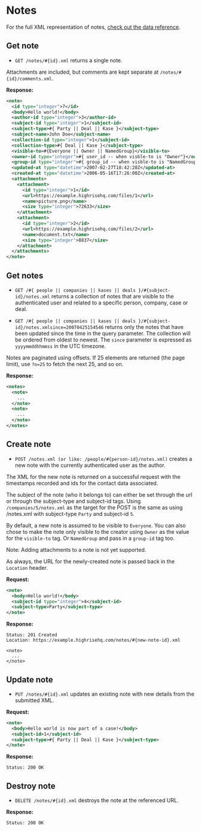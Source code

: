 Notes
=====

For the full XML representation of notes, [check out the data reference](https://github.com/basecamp/highrise-api/blob/master/sections/data_reference.md#note).


Get note
--------

* `GET /notes/#{id}.xml` returns a single note.

Attachments are included, but comments are kept separate at `/notes/#{id}/comments.xml`.

**Response:**

``` xml
<note>
  <id type="integer">7</id>
  <body>Hello world!</body>
  <author-id type="integer">3</author-id>
  <subject-id type="integer">1</subject-id>
  <subject-type>#{ Party || Deal || Kase }</subject-type>
  <subject-name>John Doe</subject-name>
  <collection-id type="integer">1</subject-id>
  <collection-type>#{ Deal || Kase }</subject-type>
  <visible-to>#{Everyone || Owner || NamedGroup}</visible-to>
  <owner-id type="integer">#{ user_id -- when visble-to is "Owner"}</owner-id>
  <group-id type="integer">#{ group_id -- when visble-to is "NamedGroup"}</group-id>
  <updated-at type="datetime">2007-02-27T18:42:28Z</updated-at>
  <created-at type="datetime">2006-05-16T17:26:00Z</created-at>
  <attachments>
    <attachment>
      <id type="integer">1</id>
      <url>https://example.highrisehq.com/files/1</url>
      <name>picture.png</name>
      <size type="integer">72633</size>
    </attachment>
    <attachment>
      <id type="integer">2</id>
      <url>https://example.highrisehq.com/files/2</url>
      <name>document.txt</name>
      <size type="integer">8837</size>
    </attachment>
  </attachments>
</note>
```


Get notes
---------

* `GET /#{ people || companies || kases || deals }/#{subject-id}/notes.xml` returns a collection of notes that are visible to the authenticated user and related to a specific person, company, case or deal.

* `GET /#{ people || companies || kases || deals }/#{subject-id}/notes.xmlsince=20070425154546` returns only the notes that have been updated since the time in the query parameter. The collection will be ordered from oldest to newest. The `since` parameter is expressed as `yyyymmddhhmmss` in the UTC timezone.

Notes are paginated using offsets. If 25 elements are returned (the page limit), use `?n=25` to fetch the next 25, and so on.

**Response:**

``` xml
<notes>
  <note>
    ...
  </note>
  <note>
    ...
  </note>
</notes>
```


Create note
-----------

* `POST /notes.xml (or like: /people/#{person-id}/notes.xml)` creates a new note with the currently authenticated user as the author.

The XML for the new note is returned on a successful request with the timestamps recorded and ids for the contact data associated.

The subject of the note (who it belongs to) can either be set through the url or through the subject-type and subject-id tags. Using `/companies/5/notes.xml` as the target for the POST is the same as using /notes.xml with subject-type `Party` and subject-id `5`.

By default, a new note is assumed to be visible to `Everyone`. You can also chose to make the note only visible to the creator using `Owner` as the value for the `visible-to` tag. Or `NamedGroup` and pass in a `group-id` tag too.

Note: Adding attachments to a note is not yet supported.

As always, the URL for the newly-created note is passed back in the `Location` header.

**Request:**

``` xml
<note>
  <body>Hello world!</body>
  <subject-id type="integer">4</subject-id>
  <subject-type>Party</subject-type>
</note>
```

**Response:**

    Status: 201 Created
    Location: https://example.highrisehq.com/notes/#{new-note-id}.xml

    <note>
      ...
    </note>


Update note
-----------

* `PUT /notes/#{id}.xml` updates an existing note with new details from the submitted XML.

**Request:**

``` xml
<note>
  <body>Hello world is now part of a case!</body>
  <subject-id>1</subject-id>
  <subject-type>#{ Party || Deal || Kase }</subject-type>
</note>
```

**Response:**

    Status: 200 OK


Destroy note
------------

* `DELETE /notes/#{id}.xml` destroys the note at the referenced URL.

**Response:**

    Status: 200 OK
